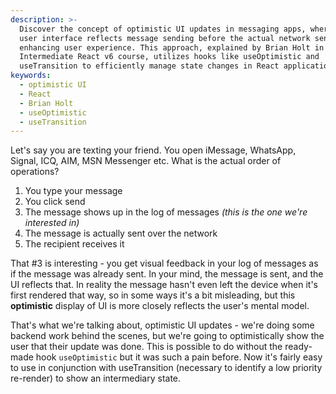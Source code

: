 ```yaml
---
description: >-
  Discover the concept of optimistic UI updates in messaging apps, where the
  user interface reflects message sending before the actual network send,
  enhancing user experience. This approach, explained by Brian Holt in the
  Intermediate React v6 course, utilizes hooks like useOptimistic and
  useTransition to efficiently manage state changes in React applications.
keywords:
  - optimistic UI
  - React
  - Brian Holt
  - useOptimistic
  - useTransition
---
```


Let's say you are texting your friend. You open iMessage, WhatsApp, Signal, ICQ, AIM, MSN Messenger etc. What is the actual order of operations?

1. You type your message
1. You click send
1. The message shows up in the log of messages _(this is the one we're interested in)_
1. The message is actually sent over the network
1. The recipient receives it

That #3 is interesting - you get visual feedback in your log of messages as if the message was already sent. In your mind, the message is sent, and the UI reflects that. In reality the message hasn't even left the device when it's first rendered that way, so in some ways it's a bit misleading, but this **optimistic** display of UI is more closely reflects the user's mental model.

That's what we're talking about, optimistic UI updates - we're doing some backend work behind the scenes, but we're going to optimistically show the user that their update was done. This is possible to do without the ready-made hook `useOptimistic` but it was such a pain before. Now it's fairly easy to use in conjunction with useTransition (necessary to identify a low priority re-render) to show an intermediary state.

